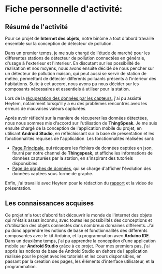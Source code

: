 # Fiche personnelle d'activité:

## Résumé de l'activité
Pour ce projet de **Internet des objets**, notre binôme a tout d'abord travaillé ensemble sur la conception de détecteur de pollution. 

Dans un premier temps, je me suis chargé de l'étude de marché pour les differentes stations de détecteur de pollution connectées en générale, d'usage à l'exterieur et l'interieur. En discutant sur les possibilité de réalisation et nos moyens, nous avons ensuite décidé de nous pencher sur un détecteur de pollution maison, qui peut aussi se servir de station de météo, permettant de détecter differents polluants présents à l'interieur des habitations. Suite à cet accord, nous avons pu nous décider sur les composants nécessaires et essentiels à utiliser pour la station. 

Lors de la [récuperation des données par les capteurs](https://github.com/institut-galilee/2020-captain-planet/blob/master/src/Projet_Code.ino), j'ai pu assisté Heytem, notamment lorsqu'il  y a eu des problèmes rencontrés avec les erreurs de mauvaises valeurs capturées. 
 
Après avoir réfléchi sur la manière de récuperer les données détectées, nous nous sommes mis d'accord sur l'utilisation de **ThingSpeak**. Je me suis ensuite chargé de la conception de l'application mobile du projet, en utilisant **Android Studio**, en réfléchissant sur la base de presentation et les fonctionnalités requises de l'application. Les fonctionnalités réalisées sont:
- [Page Principale](https://github.com/institut-galilee/2020-captain-planet/blob/master/src/AndroidProject/app/src/main/java/com/example/captainplanet/MainActivity.java), qui récupere les fichiers de données captées en json, fourni par notre channel de **Thingspeak**, et affiche les informations de données capturées par la station, en s'inspirant des tutoriels disponsibles.
 - [Page de graphes de données](https://github.com/institut-galilee/2020-captain-planet/blob/master/src/AndroidProject/app/src/main/java/com/example/captainplanet/Main2Activity.java), qui se charge d'afficher l'évolution des données captées sous forme de graphe.

Enfin, j'ai travaillé avec Heytem pour le rédaction du [rapport](https://github.com/institut-galilee/2020-captain-planet/blob/master/doc/Rapport_Final_IOT.pdf) et la video de présentation.


## Les connaissances acquises
Ce projet m'a tout d'abord fait découvrir le monde de l'internet des objets qui m'étais assez inconnu, avec toutes les possibilités des conceptions et d'utilisation des objets connectés dans nombreux domaines différents. J'ai pu donc apprendre les notions de base et fonctionnalités des differents composantes avec le kit Arduino, et la programmation avec **Arduino IDE**.
Dans un deuxième temps, j'ai pu apprendre la conception d'une application mobile sur **Android Studio** grâce à ce projet. Pour mes premiers pas, j'ai appris les notions de base de Android Studio en dehors de l'application réalisée pour le projet avec les tutoriels et les cours disponsibles, en passant par la creation des pages, les éléments d'interface utilisateur, et la programmation.